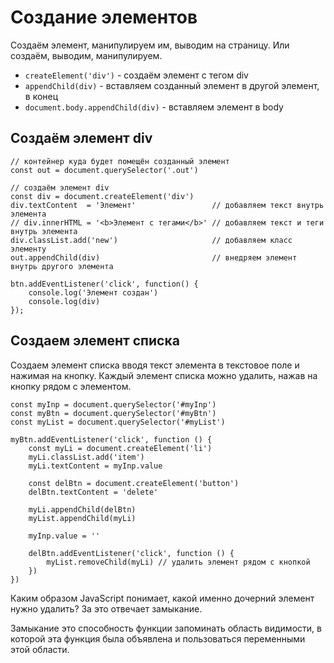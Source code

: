 # Создание элементов
Создаём элемент, манипулируем им, выводим на страницу. Или создаём, выводим, манипулируем.

- `createElement('div')` - создаём элемент с тегом div
- `appendChild(div)` - вставляем созданный элемент в другой элемент, в конец
- `document.body.appendChild(div)` - вставляем элемент в body

## Создаём элемент div

    // контейнер куда будет помещён созданный элемент
    const out = document.querySelector('.out')

    // создаём элемент div
    const div = document.createElement('div')
    div.textContent  = 'Элемент'                 // добавляем текст внутрь элемента
    // div.innerHTML = '<b>Элемент с тегами</b>' // добавляем текст и теги внутрь элемента
    div.classList.add('new')                     // добавляем класс элементу
    out.appendChild(div)                         // внедряем элемент внутрь другого элемента

    btn.addEventListener('click', function() {
        console.log('Элемент создан')
        console.log(div)
    });

## Создаем элемент списка
Создаем элемент списка вводя текст элемента в текстовое поле и нажимая на кнопку. Каждый элемент списка можно удалить, нажав на кнопку рядом с элементом.

    const myInp = document.querySelector('#myInp')
    const myBtn = document.querySelector('#myBtn')
    const myList = document.querySelector('#myList')

    myBtn.addEventListener('click', function () {
        const myLi = document.createElement('li')
        myLi.classList.add('item') 
        myLi.textContent = myInp.value

        const delBtn = document.createElement('button')
        delBtn.textContent = 'delete'

        myLi.appendChild(delBtn)
        myList.appendChild(myLi)

        myInp.value = ''

        delBtn.addEventListener('click', function () {
            myList.removeChild(myLi) // удалить элемент рядом с кнопкой
        })
    })

Каким образом JavaScript понимает, какой именно дочерний элемент нужно удалить? За это отвечает замыкание.

Замыкание это способность функции запоминать область видимости, в которой эта функция была объявлена и пользоваться переменными этой области.